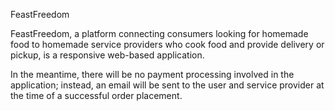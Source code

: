 FeastFreedom

FeastFreedom, a platform connecting consumers looking for homemade food to homemade service providers who cook food and provide delivery or pickup, is a responsive web-based application. 

In the meantime, there will be no payment processing involved in the application; instead, an email will be sent to the user and service provider at the time of a successful order placement.
